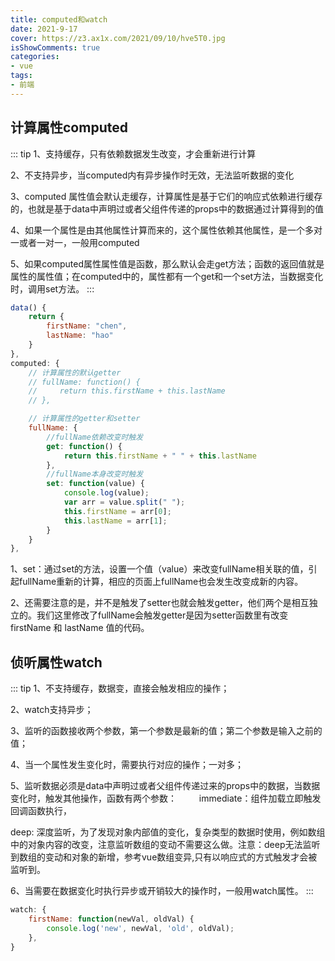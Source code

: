 ```yaml
---
title: computed和watch
date: 2021-9-17
cover: https://z3.ax1x.com/2021/09/10/hve5T0.jpg
isShowComments: true
categories:
- vue
tags:
- 前端
---
```


## 计算属性computed

::: tip
1、支持缓存，只有依赖数据发生改变，才会重新进行计算

2、不支持异步，当computed内有异步操作时无效，无法监听数据的变化

3、computed 属性值会默认走缓存，计算属性是基于它们的响应式依赖进行缓存的，也就是基于data中声明过或者父组件传递的props中的数据通过计算得到的值

4、如果一个属性是由其他属性计算而来的，这个属性依赖其他属性，是一个多对一或者一对一，一般用computed

5、如果computed属性属性值是函数，那么默认会走get方法；函数的返回值就是属性的属性值；在computed中的，属性都有一个get和一个set方法，当数据变化时，调用set方法。
:::

```javascript
data() {
	return {
		firstName: "chen",
		lastName: "hao"
	}
},
computed: {
	// 计算属性的默认getter
	// fullName: function() {
	//     return this.firstName + this.lastName
	// },

	// 计算属性的getter和setter
	fullName: {
		//fullName依赖改变时触发
		get: function() {
			return this.firstName + " " + this.lastName
		},
		//fullName本身改变时触发
		set: function(value) {
			console.log(value);
			var arr = value.split(" "); 
			this.firstName = arr[0];
			this.lastName = arr[1];
		}
	}
},
```

1、set：通过set的方法，设置一个值（value）来改变fullName相关联的值，引起fullName重新的计算，相应的页面上fullName也会发生改变成新的内容。

2、还需要注意的是，并不是触发了setter也就会触发getter，他们两个是相互独立的。我们这里修改了fullName会触发getter是因为setter函数里有改变firstName 和 lastName 值的代码。

## 侦听属性watch

::: tip
1、不支持缓存，数据变，直接会触发相应的操作；

2、watch支持异步；

3、监听的函数接收两个参数，第一个参数是最新的值；第二个参数是输入之前的值；

4、当一个属性发生变化时，需要执行对应的操作；一对多；

5、监听数据必须是data中声明过或者父组件传递过来的props中的数据，当数据变化时，触发其他操作，函数有两个参数：
　　
immediate：组件加载立即触发回调函数执行， 　　

deep: 深度监听，为了发现对象内部值的变化，复杂类型的数据时使用，例如数组中的对象内容的改变，注意监听数组的变动不需要这么做。注意：deep无法监听到数组的变动和对象的新增，参考vue数组变异,只有以响应式的方式触发才会被监听到。

6、当需要在数据变化时执行异步或开销较大的操作时，一般用watch属性。
:::

```javascript
watch: {
	firstName: function(newVal, oldVal) {
		console.log('new', newVal, 'old', oldVal);
	},
}
```

